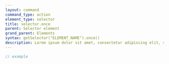 ```yaml
---
layout: command
command_type: action
element_type: selector
title: selector.once
parent: Selector element
grand_parent: Elements
syntax: getSelector("ELEMENT_NAME").once()
description: Lorem ipsum dolor sit amet, consectetur adipiscing elit, sed do eiusmod tempor incididunt ut labore et dolore magna aliqua. Ut enim ad minim veniam, quis nostrud exercitation ullamco laboris nisi ut aliquip ex ea commodo consequat.
---
```


```javascript
// example
```
